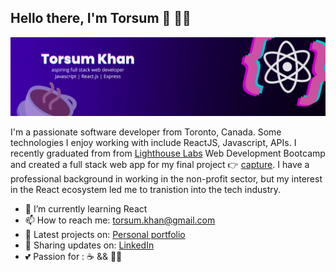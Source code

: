 ## Hello there, I'm Torsum 👋 👨‍💻

![](https://github.com/torsumkhan/torsumkhan/blob/main/Simple%20Technology%20LinkedIn%20Banner%20(1).png?raw=true)

I'm a passionate software developer from Toronto, Canada. Some technologies I enjoy working with include ReactJS, Javascript, APIs. I recently graduated from from [Lighthouse Labs](https://www.lighthouselabs.ca/en) Web Development Bootcamp and created a full stack web app for my final project 👉 [capture](https://github.com/torsumkhan/capsule-social-media-app). I have a professional background in working in the non-profit sector, but my interest in the React ecosystem led me to tranistion into the tech industry. 

- 🌱 I’m currently learning React
- 📫 How to reach me: torsum.khan@gmail.com
- 🔗 Latest projects on: [Personal portfolio](https://torsum-portfolio.vercel.app/)
- 💼 Sharing updates on:  [LinkedIn](https://www.linkedin.com/in/torsum-khan-pmp-402aa167/)
- 💕 Passion for : ☕ && 👨‍💻
